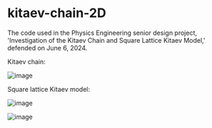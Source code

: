 # kitaev-chain-2D
The code used in the Physics Engineering senior design project, 'Investigation of the Kitaev Chain and Square Lattice Kitaev Model,' defended on June 6, 2024.

Kitaev chain:

![image](https://github.com/user-attachments/assets/00be81fc-6043-48df-8da7-532affd1b210)

Square lattice Kitaev model:

![image](https://github.com/user-attachments/assets/6290b909-5b0f-416d-b623-82ebfd7cf64b)

![image](https://github.com/user-attachments/assets/7b5489fa-9ee7-4b00-85b2-f8e36b9b5d47)

